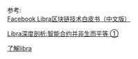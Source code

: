 



参考:  
[Facebook Libra区块链技术白皮书（中文版）](http://www.sohu.com/a/321798583_104036)  

[Libra深度剖析:智能合约并非生而平等 ①](https://blog.secondstate.io/post/20190621-libra-first-impressions-zh/)

[了解libra](https://learnblockchain.cn/docs/libra/docs/move-overview/)